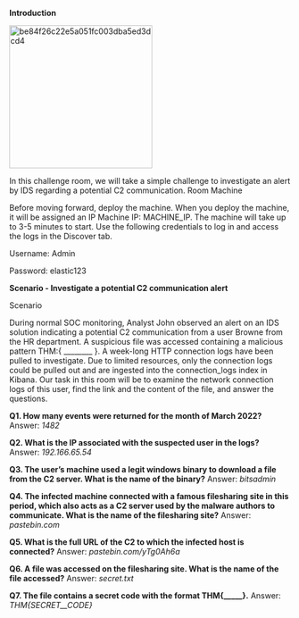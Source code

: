 **Introduction**

<img width="256" height="256" alt="be84f26c22e5a051fc003dba5ed3dcd4" src="https://github.com/user-attachments/assets/99235ce3-f872-4a67-bc9c-b82c2fc3d10b" />

In this challenge room, we will take a simple challenge to investigate an alert by IDS regarding a potential C2 communication.
Room Machine

Before moving forward, deploy the machine. When you deploy the machine, it will be assigned an IP Machine IP: MACHINE_IP. The machine will take up to 3-5 minutes to start. Use the following credentials to log in and access the logs in the Discover tab.

Username: Admin

Password: elastic123

**Scenario - Investigate a potential C2 communication alert**

Scenario

During normal SOC monitoring, Analyst John observed an alert on an IDS solution indicating a potential C2 communication from a user Browne from the HR department. A suspicious file was accessed containing a malicious pattern THM:{ ________ }. A week-long HTTP connection logs have been pulled to investigate. Due to limited resources, only the connection logs could be pulled out and are ingested into the connection_logs index in Kibana.
Our task in this room will be to examine the network connection logs of this user, find the link and the content of the file, and answer the questions.

**Q1. How many events were returned for the month of March 2022?**
Answer: _1482_

**Q2. What is the IP associated with the suspected user in the logs?**
Answer: _192.166.65.54_

**Q3. The user’s machine used a legit windows binary to download a file from the C2 server. What is the name of the binary?**
Answer: _bitsadmin_

**Q4. The infected machine connected with a famous filesharing site in this period, which also acts as a C2 server used by the malware authors to communicate. What is the name of the filesharing site?**
Answer: _pastebin.com_

**Q5. What is the full URL of the C2 to which the infected host is connected?**
Answer: _pastebin.com/yTg0Ah6a_

**Q6. A file was accessed on the filesharing site. What is the name of the file accessed?**
Answer: _secret.txt_

**Q7. The file contains a secret code with the format THM{_____}.**
Answer: _THM{SECRET__CODE}_




